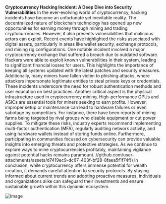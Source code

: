 **Cryptocurrency Hacking Incident: A Deep Dive into Security Vulnerabilities**
In the ever-evolving world of cryptocurrency, hacking incidents have become an unfortunate yet inevitable reality. The decentralized nature of blockchain technology has opened up new opportunities for earning money through mining and trading cryptocurrencies. However, it also presents vulnerabilities that malicious actors can exploit. Recent events have highlighted the risks associated with digital assets, particularly in areas like wallet security, exchange protocols, and mining rig configurations.
One notable incident involved a major cryptocurrency exchange that suffered a breach due to outdated software. Hackers were able to exploit known vulnerabilities in their system, leading to significant financial losses for users. This highlights the importance of keeping all systems updated with the latest patches and security measures. Additionally, many miners have fallen victim to phishing attacks, where attackers impersonate legitimate entities to steal private keys or credentials. These incidents underscore the need for robust authentication methods and user education on best practices.
Another critical aspect is the physical infrastructure used in cryptocurrency mining. High-performance GPUs and ASICs are essential tools for miners seeking to earn profits. However, improper setup or maintenance can lead to hardware failures or even sabotage by competitors. For instance, there have been reports of mining farms being targeted by rival groups who disable equipment or cut power supplies.
To mitigate these risks, industry experts recommend implementing multi-factor authentication (MFA), regularly auditing network activity, and using hardware wallets instead of storing funds online. Furthermore, participating in communities focused on cybersecurity can provide valuable insights into emerging threats and protective strategies. As we continue to explore ways to mine cryptocurrencies profitably, maintaining vigilance against potential hacks remains paramount.
 //github.com/user-attachments/assets/d7419ec9-dc67-403f-bf28-8faea5f1f74f))
In conclusion, while cryptocurrency offers immense potential for wealth creation, it demands careful attention to security protocols. By staying informed about current trends and adopting proactive measures, individuals and organizations alike can safeguard their investments and ensure sustainable growth within this dynamic ecosystem.


![Image](https://github.com/user-attachments/assets/4a25d116-2220-4385-b08e-f287af8fcbc4)